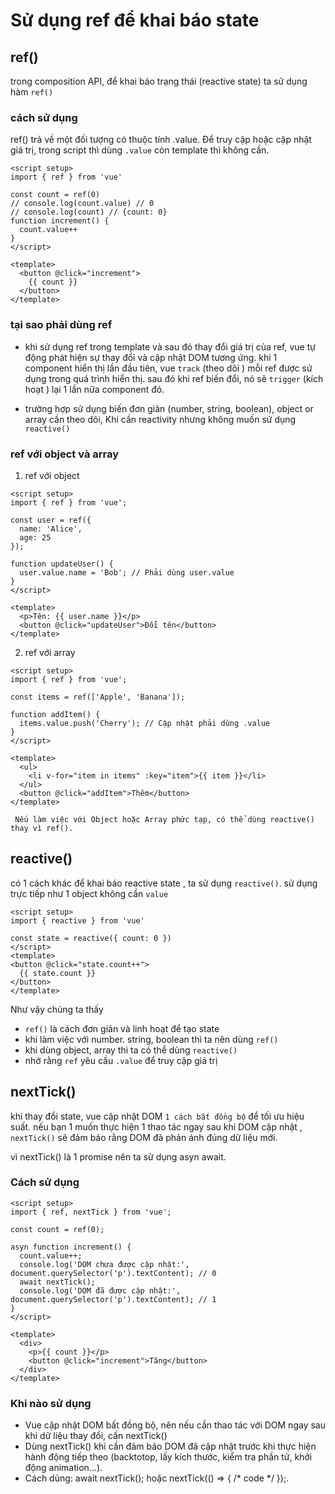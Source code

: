 # Sử dụng ref để khai báo state 

## ref()

trong composition API, để khai báo trạng thái (reactive state) ta sử dụng hàm `ref()`

### cách sử dụng
ref() trả về một đối tượng có thuộc tính .value.
Để truy cập hoặc cập nhật giá trị, trong script thì dùng `.value` còn template thì không cần.

```vue 
<script setup>
import { ref } from 'vue'

const count = ref(0)
// console.log(count.value) // 0
// console.log(count) // {count: 0}
function increment() {
  count.value++
}
</script>

<template>
  <button @click="increment">
    {{ count }}
  </button>
</template>
```

### tại sao phải dùng ref

- khi sử dụng ref trong template và sau đó thay đổi giá trị của ref, vue tự động phát hiện sự thay đổi và cập nhật DOM tương ứng. khi 1 component hiển thị lần đầu tiên, vue `track` (theo dõi ) mỗi ref được sử dụng trong quá trình hiển thị. sau đó khi ref biến đổi, nó sẽ `trigger` (kích hoạt ) lại 1 lần nữa component đó.

- trường hợp sử dụng biến đơn giản (number, string, boolean), object or array cần theo dõi, Khi cần reactivity nhưng không muốn sử dụng `reactive()`

### ref với object và array

1. ref với object

```vue
<script setup>
import { ref } from 'vue';

const user = ref({
  name: 'Alice',
  age: 25
});

function updateUser() {
  user.value.name = 'Bob'; // Phải dùng user.value
}
</script>

<template>
  <p>Tên: {{ user.name }}</p>
  <button @click="updateUser">Đổi tên</button>
</template>

```

2. ref với array

```vue
<script setup>
import { ref } from 'vue';

const items = ref(['Apple', 'Banana']);

function addItem() {
  items.value.push('Cherry'); // Cập nhật phải dùng .value
}
</script>

<template>
  <ul>
    <li v-for="item in items" :key="item">{{ item }}</li>
  </ul>
  <button @click="addItem">Thêm</button>
</template>

```
` Nếu làm việc với Object hoặc Array phức tạp, có thể dùng reactive() thay vì ref().`

## reactive() 

có 1 cách khác để khai báo reactive state , ta sử dụng `reactive()`. sử dụng trực tiếp như 1 object không cần `value`

```vue
<script setup>
import { reactive } from 'vue'

const state = reactive({ count: 0 })
</script>
<template>
<button @click="state.count++">
  {{ state.count }}
</button>
</template>
```

Như vậy chúng ta thấy
- `ref()` là cách đơn giản và linh hoạt để tạo state
- khi làm việc với number. string, boolean thì ta nên dùng `ref()`
- khi dùng object, array thì ta có thể dùng `reactive()`
- nhớ rằng `ref` yêu cầu `.value` để truy cập giá trị

## nextTick()

khi thay đổi state, vue cập nhật DOM `1 cách bất đồng bộ` để tối ưu hiệu suất.
nếu bạn 1 muốn thực hiện 1 thao tác ngay sau khi DOM cập nhật , `nextTick()` sẽ đảm bảo rằng DOM đã phản ánh đúng dữ liệu mới.

vì nextTick() là 1 promise nên ta sử dụng asyn await.

### Cách sử dụng

```vue
<script setup>
import { ref, nextTick } from 'vue';

const count = ref(0);

asyn function increment() {
  count.value++;
  console.log('DOM chưa được cập nhật:', document.querySelector('p').textContent); // 0
  await nextTick();
  console.log('DOM đã được cập nhật:', document.querySelector('p').textContent); // 1
}
</script>

<template>
  <div>
    <p>{{ count }}</p>
    <button @click="increment">Tăng</button>
  </div>
</template>
```

### Khi nào sử dụng

- Vue cập nhật DOM bất đồng bộ, nên nếu cần thao tác với DOM ngay sau khi dữ liệu thay đổi, cần nextTick()
- Dùng nextTick() khi cần đảm bảo DOM đã cập nhật trước khi thực hiện hành động tiếp theo (backtotop, lấy kích thước, kiểm tra phần tử, khởi động animation...).
- Cách dùng: await nextTick(); hoặc nextTick(() => { /* code */ });.